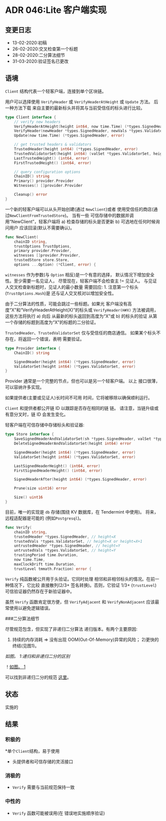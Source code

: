 # ADR 046:Lite 客户端实现

## 变更日志
* 13-02-2020:初稿
* 26-02-2020:交叉检查第一个标题
* 28-02-2020:二分算法细节
* 31-03-2020:验证签名已更改

## 语境

`Client` 结构代表一个轻客户端，连接到单个区块链。

用户可以选择使用 `VerifyHeader` 或
`VerifyHeaderAtHeight` 或 `Update` 方法。 后一种方法下载
来自主要的最新标头并将其与当前受信任的标头进行比较。

```go
type Client interface {
	// verify new headers
	VerifyHeaderAtHeight(height int64, now time.Time) (*types.SignedHeader, error)
	VerifyHeader(newHeader *types.SignedHeader, newVals *types.ValidatorSet, now time.Time) error
	Update(now time.Time) (*types.SignedHeader, error)

	// get trusted headers & validators
	TrustedHeader(height int64) (*types.SignedHeader, error)
	TrustedValidatorSet(height int64) (valSet *types.ValidatorSet, heightUsed int64, err error)
	LastTrustedHeight() (int64, error)
	FirstTrustedHeight() (int64, error)

	// query configuration options
	ChainID() string
	Primary() provider.Provider
	Witnesses() []provider.Provider

	Cleanup() error
}
```

一个新的轻客户端可以从头开始创建(通过 `NewClient`)或者
使用受信任的商店(通过`NewClientFromTrustedStore`)。 当有一些
可信存储中的数据并调用“NewClient”，轻客户端将 a)
检查存储的标头是否更新 b) 可选地在任何时候询问用户
应该回滚(默认不需要确认)。

```go
func NewClient(
	chainID string,
	trustOptions TrustOptions,
	primary provider.Provider,
	witnesses []provider.Provider,
	trustedStore store.Store,
	options ...Option) (*Client, error) {
```

`witnesses` 作为参数(与 `Option` 相反)是一个有意的选择，
默认情况下增加安全性。至少需要一名见证人，
尽管现在，轻客户端不会检查主 != 见证人。
与见证人交叉检查新标题时，见证人的最小数量
需要回应: 1. 注意第一个标头(`TrustOptions.Hash`)是
还与证人交叉核对以增加安全性。

由于二分算法的性质，可能会跳过一些标题。如果光
客户端没有高度“X”和“VerifyHeaderAtHeight(X)”的标头或
`VerifyHeader(H#X)` 方法被调用，这些方法将执行 a) 向后
从最新的标头返回到高度为“X”或 b) 的标头的验证
从第一个存储的标题到高度为“X”的标题的二分验证。

`TrustedHeader`、`TrustedValidatorSet` 仅与受信任的商店通信。
如果某个标头不存在，将返回一个错误，表明
需要验证。

```go
type Provider interface {
	ChainID() string

	SignedHeader(height int64) (*types.SignedHeader, error)
	ValidatorSet(height int64) (*types.ValidatorSet, error)
}
```

Provider 通常是一个完整的节点，但也可以是另一个轻客户端。 以上
接口很薄，可以容纳许多实现。

如果提供者(主要或见证人)长时间不可用
时间，它将被移除以确保顺利运行。

`Client` 和提供者都公开链 ID 以跟踪是否存在相同的链
链。 请注意，当链升级或有意分叉时，链 ID 会发生变化。

轻客户端在可信存储中存储标头和验证器:

```go
type Store interface {
	SaveSignedHeaderAndValidatorSet(sh *types.SignedHeader, valSet *types.ValidatorSet) error
	DeleteSignedHeaderAndValidatorSet(height int64) error

	SignedHeader(height int64) (*types.SignedHeader, error)
	ValidatorSet(height int64) (*types.ValidatorSet, error)

	LastSignedHeaderHeight() (int64, error)
	FirstSignedHeaderHeight() (int64, error)

	SignedHeaderAfter(height int64) (*types.SignedHeader, error)

	Prune(size uint16) error

	Size() uint16
}
```

目前，唯一的实现是 `db` 存储(围绕 KV
数据库，在 Tendermint 中使用)。 将来，远程适配器是可能的
(例如`Postgresql`)。

```go
func Verify(
	chainID string,
	trustedHeader *types.SignedHeader, // height=X
	trustedVals *types.ValidatorSet, // height=X or height=X+1
	untrustedHeader *types.SignedHeader, // height=Y
	untrustedVals *types.ValidatorSet, // height=Y
	trustingPeriod time.Duration,
	now time.Time,
	maxClockDrift time.Duration,
	trustLevel tmmath.Fraction) error {
```

`Verify` 纯函数被公开用于头验证。它同时处理
相邻和非相邻标头的情况。在前一种情况下，它比较
直接散列(2/3+ 签名转换)。否则，它验证 1/3+
(`trustLevel`) 可信验证器仍然存在于新验证器中。

虽然 `Verify` 函数肯定很方便，但 `VerifyAdjacent` 和
`VerifyNonAdjacent` 应该最常使用以避免逻辑错误。

###二分算法细节

尽管规范包含，但实现了非递归二分算法
递归版本。有两个主要原因:

1) 持续的内存消耗 => 没有出现 OOM(Out-Of-Memory)异常的风险；
2)更快的终结(见图1)。

_如图。 1:递归和非递归二分的区别_

！[如图。 1](./img/adr-046-fig1.png)

可以找到非递归二分的规范
[这里](https://github.com/tendermint/spec/blob/zm_non-recursive-verification/spec/consensus/light-client/non-recursive-verification.md)。

## 状态

实施的

## 结果

### 积极的

*单个`Client`结构，易于使用
* 头提供者和可信存储的灵活接口

### 消极的

* `Verify` 需要与当前规范保持一致

### 中性的

* `Verify` 函数可能被误用(在
  错误地实施顺序验证)
